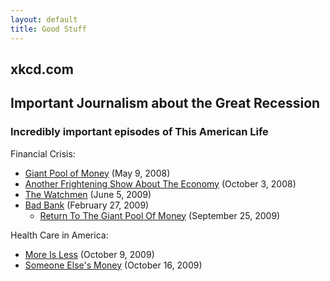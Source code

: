 ```yaml
---
layout: default
title: Good Stuff
---
```


## xkcd.com  

## Important Journalism about the Great Recession

### Incredibly important episodes of This American Life  
  
Financial Crisis:  
* [Giant Pool of Money](http://www.thisamericanlife.org/radio-archives/episode/355/the-giant-pool-of-money) (May 9, 2008)  
* [Another Frightening Show About The Economy](http://www.thisamericanlife.org/radio-archives/episode/365/Another-Frightening-Show-About-the-Economy) (October 3, 2008)  
* [The Watchmen](http://www.thisamericanlife.org/radio-archives/episode/382/The-Watchmen) (June 5, 2009)  
* [Bad Bank](http://www.thisamericanlife.org/radio-archives/episode/391/More-Is-Less) (February 27, 2009)  
    * [Return To The Giant Pool Of Money](http://www.thisamericanlife.org/radio-archives/episode/392/Someone-Elses-Money) (September 25, 2009)  
  
Health Care in America:  
* [More Is Less](http://www.thisamericanlife.org/radio-archives/episode/391/More-Is-Less) (October 9, 2009)   
* [Someone Else's Money](http://www.thisamericanlife.org/radio-archives/episode/392/Someone-Elses-Money) (October 16, 2009)  
  
